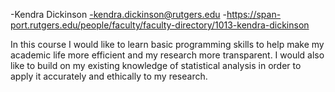 
-Kendra Dickinson
-kendra.dickinson@rutgers.edu
-https://span-port.rutgers.edu/people/faculty/faculty-directory/1013-kendra-dickinson


In this course I would like to learn basic programming skills to help make my academic life more efficient and my research more transparent. I would also like to build on my existing knowledge of statistical analysis in order to apply it accurately and ethically to my research.
		
